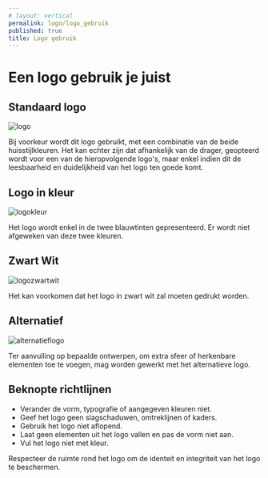 ```yaml
---
# layout: vertical
permalink: logo/logo_gebruik
published: true
title: Logo gebruik
---
```


# Een logo gebruik je juist

## Standaard logo

<img src="/1718-3CMO-BaP-astrvand8/images/voorbeelden/standaardlogo.jpg" alt="logo" class="w-75">

Bij voorkeur wordt dit logo gebruikt, met een combinatie van de beide huisstijlkleuren. Het kan echter zijn dat afhankelijk van de drager, geopteerd wordt voor een van de hieropvolgende logo's, maar enkel indien dit de leesbaarheid en duidelijkheid van het logo ten goede komt.

## Logo in kleur

<img src="/1718-3CMO-BaP-astrvand8/images/voorbeelden/logokleur.jpg" alt="logokleur" class="w-75">

Het logo wordt enkel in de twee blauwtinten gepresenteerd. Er wordt niet afgeweken van deze twee kleuren. 


## Zwart Wit

<img src="/1718-3CMO-BaP-astrvand8/images/voorbeelden/logozwartwit.jpg" alt="logozwartwit" class="w-75">

Het kan voorkomen dat het logo in zwart wit zal moeten gedrukt worden.


## Alternatief

<img src="/1718-3CMO-BaP-astrvand8/images/voorbeelden/alternatieflogo.jpg" alt="alternatieflogo" class="w-75">

Ter aanvulling op bepaalde ontwerpen, om extra sfeer of herkenbare elementen toe te voegen, mag worden gewerkt met het alternatieve logo. 

## Beknopte richtlijnen

- Verander de vorm, typografie of aangegeven kleuren niet.
- Geef het logo geen slagschaduwen, omtreklijnen of kaders.
- Gebruik het logo niet aflopend.
- Laat geen elementen uit het logo vallen en pas de vorm niet aan. 
- Vul het logo niet met kleur.

Respecteer de ruimte rond het logo om de identeit en integriteit van het logo te beschermen.